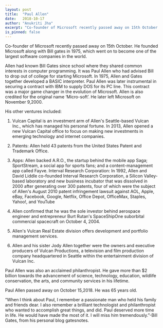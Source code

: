 ```yaml
---
layout: post
title:  "Paul Allen"
date:   2018-10-17
author: "Anukriti Jha"
excerpt: "Co-founder of Microsoft recently passed away on 15th October. He founded Microsoft along with Bill gates in 1975, which went on to become one of the largest software companies in the world."
is_pinned: false
---
```


Co-founder of Microsoft recently passed away on 15th October. He founded Microsoft along with Bill gates in 1975, which went on to become one of the largest software companies in the world.

Allen had known Bill Gates since school where they shared common interests in computer programming. It was Paul Allen who had advised Bill to drop out of college for starting Microsoft. In 1975, Allen and Gates together developed a BASIC interpreter. Paul Allen was later instrumental in securing a contract with IBM to supply DOS for its PC line. This contract was a major game changer in the evolution of Microsoft. Allen is also credited for the original name ‘Micro-soft’. He later left Microsoft on November 9,2000.

His other ventures included:

1. Vulcan Capital is an investment arm of Allen's Seattle-based Vulcan Inc., which has managed his personal fortune. In 2013, Allen opened a new Vulcan Capital office to focus on making new investments in emerging technology and internet companies.

2. Patents: Allen held 43 patents from the United States Patent and Trademark Office.

3. Apps: Allen backed A.R.O., the startup behind the mobile app Saga; SportStream, a social app for sports fans; and a content-management app called Fayve.
Interval Research Corporation: In 1992, Allen and David Liddle co-founded Interval Research Corporation, a Silicon Valley-based laboratory and new business incubator that was dissolved in 2000 after generating over 300 patents, four of which were the subject of Allen's August 2010 patent infringement lawsuit against AOL, Apple, eBay, Facebook, Google, Netflix, Office Depot, OfficeMax, Staples, Yahoo!, and YouTube

4. Allen confirmed that he was the sole investor behind aerospace engineer and entrepreneur Burt Rutan's SpaceShipOne suborbital commercial spacecraft on October 4, 2004.

5. Allen's Vulcan Real Estate division offers development and portfolio management services.

6. Allen and his sister Jody Allen together were the owners and executive producers of Vulcan Productions, a television and film production company headquartered in Seattle within the entertainment division of Vulcan Inc.

Paul Allen was also an acclaimed philanthropist. He gave more than $2 billion towards the advancement of science, technology, education, wildlife conservation, the arts, and community services in his lifetime.

Paul Allen passed away on October 15,2018. He was 65 years old.

“When I think about Paul, I remember a passionate man who held his family and friends dear. I also remember a brilliant technologist and philanthropist who wanted to accomplish great things, and did. Paul deserved more time in life. He would have made the most of it. I will miss him tremendously.”-Bill Gates, from his personal blog gatesnotes.
